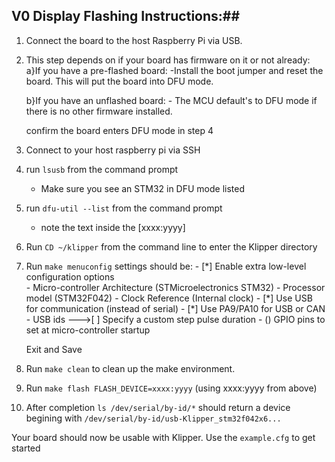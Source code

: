 ## V0 Display Flashing Instructions:##

1) Connect the board to the host Raspberry Pi via USB.
2) This step depends on if your board has firmware on it or not already:
	a}If you have a pre-flashed board:
		-Install the boot jumper and reset the board. This will put the board into DFU mode.
	
	b}If you have an unflashed board:
		- The MCU default's to DFU mode if there is no other firmware installed.
		
	confirm the board enters DFU mode in step 4
	
3) Connect to your host raspberry pi via SSH
4) run `lsusb` from the command prompt
	- Make sure you see an STM32 in DFU mode listed
5) run `dfu-util --list` from the command prompt
	- note the text inside the [xxxx:yyyy]
6) Run `CD ~/klipper` from the command line to enter the Klipper directory
7) Run `make menuconfig`
	settings should be:
		- [\*] Enable extra low-level configuration options  
		- Micro-controller Architecture (STMicroelectronics STM32)
		- Processor model (STM32F042)
		- Clock Reference (Internal clock)
		- [\*] Use USB for communication (instead of serial)
		- [\*] Use PA9/PA10 for USB or CAN
		-	  USB ids  --->[ ] Specify a custom step pulse duration
		- ()  GPIO pins to set at micro-controller startup 
	
	Exit and Save
8) Run `make clean` to clean up the make environment.
9) Run `make flash FLASH_DEVICE=xxxx:yyyy` (using xxxx:yyyy from above)
10) After completion `ls /dev/serial/by-id/*` should return a device begining with `/dev/serial/by-id/usb-Klipper_stm32f042x6...`

Your board should now be usable with Klipper. Use the `example.cfg` to get started
